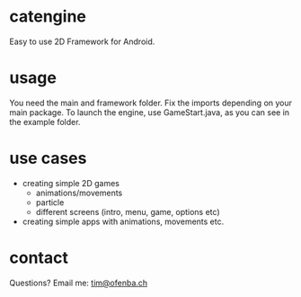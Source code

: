 # catengine
Easy to use 2D Framework for Android.

# usage
You need the main and framework folder. Fix the imports depending on your main package.
To launch the engine, use GameStart.java, as you can see in the example folder.

# use cases
- creating simple 2D games
  - animations/movements
  - particle
  - different screens (intro, menu, game, options etc)
- creating simple apps with animations, movements etc.

# contact
Questions? Email me: tim@ofenba.ch
